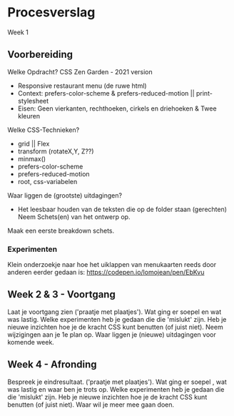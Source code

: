 # Procesverslag

Week 1

## Voorbereiding

Welke Opdracht?
CSS Zen Garden - 2021 version

- Responsive restaurant menu (de ruwe html) <!-- EEN FOLDER, maar dan 1 die veel vaker uitklapt dan verwacht. -->
- Context: prefers-color-scheme & prefers-reduced-motion || print-stylesheet<!-- kleuren aanpassen a.d.h. preffered theme. -->
- Eisen: Geen vierkanten, rechthoeken, cirkels en driehoeken <!-- Ik wil de vormen 'semi' random maken.   --> & Twee kleuren

Welke CSS-Technieken?

- grid || Flex
- transform (rotateX,Y, Z??)
- minmax()
- prefers-color-scheme
- prefers-reduced-motion
- root, css-variabelen

Waar liggen de (grootste) uitdagingen?

- Het leesbaar houden van de teksten die op de folder staan (gerechten)
  Neem Schets(en) van het ontwerp op.

Maak een eerste breakdown schets.

### Experimenten

Klein onderzoekje naar hoe het uiklappen van menukaarten reeds door anderen eerder gedaan is:
https://codepen.io/lomojean/pen/EbKvu

## Week 2 & 3 - Voortgang

Laat je voortgang zien ('praatje met plaatjes').
Wat ging er soepel en wat was lastig.
Welke experimenten heb je gedaan die die 'mislukt' zijn.
Heb je nieuwe inzichten hoe je de kracht CSS kunt benutten (of juist niet).
Neem wijzigingen aan je 1e plan op.
Waar liggen je (nieuwe) uitdagingen voor komende week.

## Week 4 - Afronding

Bespreek je eindresultaat. ('praatje met plaatjes').
Wat ging er soepel , wat was lastig en waar ben je trots op.
Welke experimenten heb je gedaan die die 'mislukt' zijn.
Heb je nieuwe inzichten hoe je de kracht CSS kunt benutten (of juist niet).
Waar wil je meer mee gaan doen.
